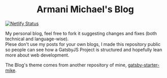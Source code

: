 <h1 align="center">
  Armani Michael's Blog
</h1>

[![Netlify Status](https://api.netlify.com/api/v1/badges/9424bb0d-478c-4e7b-a8ed-0eafbf0207e3/deploy-status)](https://app.netlify.com/sites/armanimichael-blog/deploys)

My personal blog, feel free to fork it suggesting changes and fixes (both technical and language-wise). <br />
Plese don't use my posts for your own blogs, I made this repository public so people can see how a GatsbyJS Project is structured and hopefully lean more about web development.

The Blog's theme comes from another repository of mine, [gatsby-starter-mike](https://github.com/armanimichael/gatsby-starter-mike).
